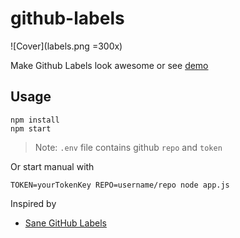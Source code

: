 # github-labels

![Cover](labels.png =300x)

Make Github Labels look awesome or see [demo](https://github.com/Phonbopit/github-labels/labels)

## Usage

```
npm install
npm start
```

> Note: `.env` file contains github `repo` and `token`

Or start manual with

```
TOKEN=yourTokenKey REPO=username/repo node app.js
```

Inspired by

- [Sane GitHub Labels](https://medium.com/@dave_lunny/sane-github-labels-c5d2e6004b63#.c1xq2om14)